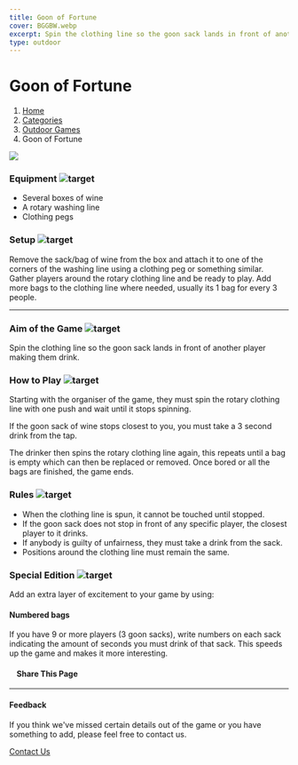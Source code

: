 ```yaml
---
title: Goon of Fortune
cover: BGGBW.webp
excerpt: Spin the clothing line so the goon sack lands in front of another player making them drink.
type: outdoor
---
```


# Goon of Fortune

1.  [Home](/)
2.  [Categories](GameCategories)
3.  [Outdoor Games](GameCategories/OutdoorGames)
4.  Goon of Fortune

![](images/goonoffortune.webp)

### Equipment ![target](images/liquor.webp)

-   Several boxes of wine
-   A rotary washing line
-   Clothing pegs

### Setup ![target](images/settings.webp)

Remove the sack/bag of wine from the box and attach it to one of the corners of the washing line using a clothing peg or something similar. Gather players around the rotary clothing line and be ready to play. Add more bags to the clothing line where needed, usually its 1 bag for every 3 people.

* * *

### Aim of the Game ![target](images/target.webp)

Spin the clothing line so the goon sack lands in front of another player making them drink.

### How to Play ![target](images/question.webp)

Starting with the organiser of the game, they must spin the rotary clothing line with one push and wait until it stops spinning.

If the goon sack of wine stops closest to you, you must take a 3 second drink from the tap.

The drinker then spins the rotary clothing line again, this repeats until a bag is empty which can then be replaced or removed. Once bored or all the bags are finished, the game ends.

### Rules ![target](images/rules.webp)

-   When the clothing line is spun, it cannot be touched until stopped.
-   If the goon sack does not stop in front of any specific player, the closest player to it drinks.
-   If anybody is guilty of unfairness, they must take a drink from the sack.
-   Positions around the clothing line must remain the same.

### Special Edition ![target](images/special.webp)

Add an extra layer of excitement to your game by using:

#### **Numbered bags**

If you have 9 or more players (3 goon sacks), write numbers on each sack indicating the amount of seconds you must drink of that sack. This speeds up the game and makes it more interesting.

####     Share This Page

[](https://www.facebook.com/sharer/sharer.php?u=beergogglegames.co.uk/GameCategories/OutdoorGames/goonoffortune)[](https://www.instagram.com/direct/new/)[](https://twitter.com/intent/tweet?url=beergogglegames.co.uk/GameCategories/OutdoorGames/goonoffortune)

* * *

#### Feedback

If you think we've missed certain details out of the game or you have something to add, please feel free to contact us.

  
  
  
[Contact Us](contact)
